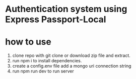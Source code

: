 # Authentication system using Express Passport-Local

# how to use
1. clone repo with git clone or download zip file and extract.
2. run npm i to install dependencies.
3. create a config.env file add a mongo uri connection string 
4. run npm run dev to run server


